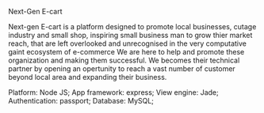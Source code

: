 Next-Gen E-cart

Next-gen E-cart is a platform designed to promote local businesses, cutage industry and small shop, inspiring small business man to grow thier market reach, that are left overlooked and unrecognised in the very computative gaint ecosystem of e-commerce We are here to help and promote these organization and making them successful. We becomes their technical partner by opening an opertunity to reach a vast number of customer beyond local area and expanding their business.

Platform: Node JS;
App framework: express;
View engine: Jade;
Authentication: passport;
Database: MySQL;




